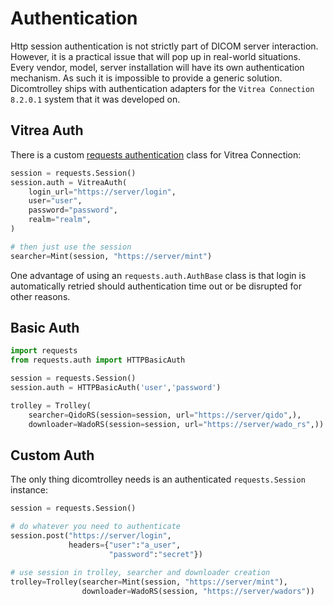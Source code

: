 # Authentication

Http session authentication is not strictly part of DICOM server interaction. However, it is a practical issue that
will pop up in real-world situations. Every vendor, model, server installation will have its own authentication
mechanism. As such it is impossible to provide a generic solution. Dicomtrolley ships with authentication adapters for
the `Vitrea Connection 8.2.0.1` system that it was developed on.

## Vitrea Auth
There is a custom [requests authentication](https://docs.python-requests.org/en/latest/user/advanced/#custom-authentication)
class for Vitrea Connection:
```python
session = requests.Session()
session.auth = VitreaAuth(
    login_url="https://server/login",
    user="user",
    password="password",
    realm="realm",
)

# then just use the session
searcher=Mint(session, "https://server/mint")
```
One advantage of using an `requests.auth.AuthBase` class is that login is automatically retried should authentication
time out or be disrupted for other reasons.

## Basic Auth
```python
import requests
from requests.auth import HTTPBasicAuth

session = requests.Session()
session.auth = HTTPBasicAuth('user','password')                              

trolley = Trolley(
    searcher=QidoRS(session=session, url="https://server/qido",),
    downloader=WadoRS(session=session, url="https://server/wado_rs",))

```

## Custom Auth
The only thing dicomtrolley needs is an authenticated `requests.Session` instance:
```python
session = requests.Session()

# do whatever you need to authenticate
session.post("https://server/login", 
             headers={"user":"a_user", 
                      "password":"secret"})

# use session in trolley, searcher and downloader creation
trolley=Trolley(searcher=Mint(session, "https://server/mint"),
                downloader=WadoRS(session, "https://server/wadors"))
```

